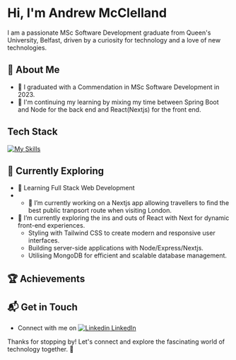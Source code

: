 # Hi, I'm Andrew McClelland

I am a passionate MSc Software Development graduate from Queen's University, Belfast, driven by a curiosity for technology and a love of new technologies.

## 🚀 About Me

- 🔭 I graduated with a Commendation in MSc Software Development in 2023.
- 📝 I'm continuing my learning by  mixing my time between Spring Boot and Node for the back end and React(Nextjs) for the front end.

## Tech Stack
[![My Skills](https://skillicons.dev/icons?i=git,java,mongodb,nodejs,express,nextjs,react,js,html,css)](https://skillicons.dev)

## 🌱 Currently Exploring

- 🚀 Learning Full Stack Web Development
- - 🔭 I’m currently working on a Nextjs app allowing travellers to find the best public tranpsort route when visiting London.
- 🌱 I’m currently exploring the ins and outs of React with Next for dynamic front-end experiences.
  - Styling with Tailwind CSS to create modern and responsive user interfaces.
  - Building server-side applications with Node/Express/Nextjs.
  - Utilising MongoDB for efficient and scalable database management.

 ## 🏆 Achievements

## 📬 Get in Touch

- Connect with me on [![Linkedin](https://i.stack.imgur.com/gVE0j.png) LinkedIn](https://www.linkedin.com/in/aejmcclelland)

Thanks for stopping by! Let's connect and explore the fascinating world of technology together. 🚀



<!--

- 📫 How to reach me: ...
- 😄 Pronouns: ...
- ⚡ Fun fact: ...
-->
